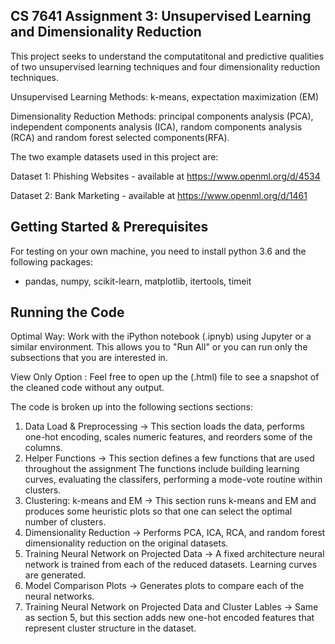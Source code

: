 ## CS 7641 Assignment 3: Unsupervised Learning and Dimensionality Reduction
This project seeks to understand the computatitonal and predictive qualities of two unsupervised learning techniques and four dimensionality reduction techniques.

Unsupervised Learning Methods: k-means, expectation maximization (EM)

Dimensionality Reduction Methods: principal components analysis (PCA), independent components analysis (ICA), random components analysis (RCA) and random forest selected components(RFA).

The two example datasets used in this project are:

Dataset 1: Phishing Websites - available at https://www.openml.org/d/4534

Dataset 2: Bank Marketing - available at https://www.openml.org/d/1461


## Getting Started & Prerequisites
For testing on your own machine, you need to install python 3.6 and the following packages:
- pandas, numpy, scikit-learn, matplotlib, itertools, timeit


## Running the Code
Optimal Way: Work with the iPython notebook (.ipnyb) using Jupyter or a similar environment. This allows you to "Run All" or you can run only the subsections that you are interested in.

View Only Option : Feel free to open up the (.html) file to see a snapshot of the cleaned code without any output.

The code is broken up into the following sections sections:
1. Data Load & Preprocessing -> This section loads the data, performs one-hot encoding, scales numeric features, and reorders some of the columns.
2. Helper Functions -> This section defines a few functions that are used throughout the assignment The functions include building learning curves, evaluating the classifers, performing a mode-vote routine within clusters.
3. Clustering: k-means and EM -> This section runs k-means and EM and produces some heuristic plots so that one can select the optimal number of clusters.
4. Dimensionality Reduction -> Performs PCA, ICA, RCA, and random forest dimensionality reduction on the original datasets.
5. Training Neural Network on Projected Data -> A fixed architecture neural network is trained from each of the reduced datasets. Learning curves are generated.
6. Model Comparison Plots -> Generates plots to compare each of the neural networks.
7. Training Neural Network on Projected Data and Cluster Lables -> Same as section 5, but this section adds new one-hot encoded features that represent cluster structure in the dataset.
